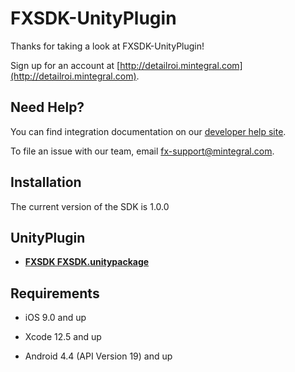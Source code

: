 # FXSDK-UnityPlugin

Thanks for taking a look at FXSDK-UnityPlugin! 

Sign up for an account at [http://detailroi.mintegral.com](http://detailroi.mintegral.com).


## Need Help?

You can find integration documentation on our [developer help site](https://fx-support.gitbook.io/mtg-fx/).

To file an issue with our team, email [fx-support@mintegral.com](mailto:fx-support@mintegral.com).


## Installation

The current version of the SDK is 1.0.0

## UnityPlugin
- **[FXSDK FXSDK.unitypackage](https://github.com/MTGfxplatform/FXSDK-UnityPlugin/releases/download/v1.0.0/FXSDK.unitypackage)**


## Requirements

- iOS 9.0 and up
- Xcode 12.5 and up

- Android 4.4 (API Version 19) and up


